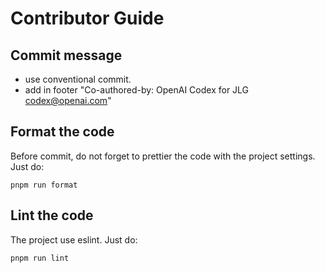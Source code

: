 # Contributor Guide

## Commit message

- use conventional commit.
- add in footer "Co-authored-by: OpenAI Codex for JLG <codex@openai.com>"

## Format the code

Before commit, do not forget to prettier the code with the project settings.
Just do:

```
pnpm run format
```

## Lint the code

The project use eslint. Just do:

```
pnpm run lint
```
